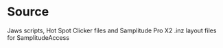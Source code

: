 # Source
Jaws scripts, Hot Spot Clicker files and Samplitude Pro X2 .inz layout files for SamplitudeAccess
